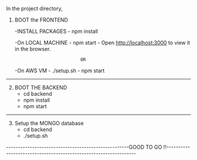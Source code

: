 In the project directory, 

1. BOOT the FRONTEND

    -INSTALL PACKAGES 
        - npm install

    -On LOCAL MACHINE
        - npm start
        - Open [http://localhost:3000](http://localhost:3000) to view it in the browser.
                        
                                OR
    -On AWS VM 
        - ./setup.sh 
        - npm start
-----------------------------------------------------------------------------------------------------------------------------------

2. BOOT THE BACKEND
    - cd backend
    - npm install
    - npm start

-----------------------------------------------------------------------------------------------------------------------------------

3. Setup the MONGO database
    - cd backend 
    - ./setup.sh

----------------------------------------------------GOOD TO GO !!-----------------------------------------------------------------